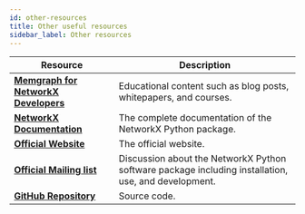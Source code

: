```yaml
---
id: other-resources
title: Other useful resources
sidebar_label: Other resources
---
```


| Resource    | Description |
| ----------- | ----------- |
| **[Memgraph for NetworkX Developers](https://memgraph.com/memgraph-for-networkx?utm_source=networkx-guide&utm_medium=referral&utm_campaign=networkx_ppp&utm_term=other%2Bresources&utm_content=resources)**                         | Educational content such as blog posts, whitepapers, and courses.         
| **[NetworkX Documentation](https://networkx.org/documentation/stable/index.html)**    | The complete documentation of the NetworkX Python package.    |
| **[Official Website](https://networkx.org/)**                                         | The official website.                                         |
| **[Official Mailing list](https://groups.google.com/g/networkx-discuss)**             | Discussion about the NetworkX Python software package including installation, use, and development. |
| **[GitHub Repository](https://github.com/networkx/networkx)**                         | Source code.                                                 |
